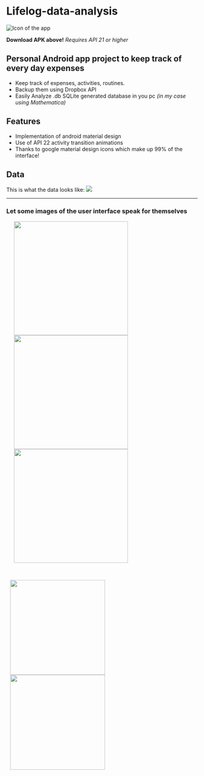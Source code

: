 # Lifelog-data-analysis
![Icon of the app](http://juanjoneri.com/img/Lifelog/lifelog_ic_launcher.png)

**Download APK above!**
*Requires API 21 or higher*

## Personal Android app project to keep track of every day expenses
 - Keep track of expenses, activities, routines.
 - Backup them using Dropbox API
 - Easily Analyze .db SQLite generated database in you pc *(in my case using Mathematica)*

## Features
 - Implementation of android material design
 - Use of API 22 activity transition animations
 - Thanks to google material design icons which make up 99% of the interface!

## Data
This is what the data looks like:
<img src="http://juanjoneri.com/img/Lifelog/Data.PNG"/>
<hr>

### Let some images of the user interface speak for themselves

<img src="http://juanjoneri.com/img/Lifelog/Screen_Main Activity.png" hspace="20" width="300"/>
<img src="http://juanjoneri.com/img/Lifelog/backup.png" hspace="20" width="300"/>
<img src="http://juanjoneri.com/img/Lifelog/price.png" hspace="20" width="300"/> 
<p><br></p>
<img src="http://juanjoneri.com/img/Lifelog/Screen_Details Activity.png" hspace="10" width="250"/> 
<img src="http://juanjoneri.com/img/Lifelog/custom.png" hspace="10" width="250"/>
